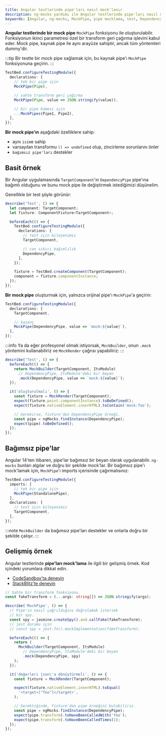 ```yaml
---
title: Angular testlerinde pipe'ları nasıl mock'lanır
description: ng-mocks yardımı ile Angular testlerinde pipe'ları nasıl mock'layacağınıza dair bilgiler. Bu rehber, mock pipe'ların nasıl oluşturulacağı ve kullanılacağı hakkında örnekler sunar.
keywords: [Angular, ng-mocks, MockPipe, pipe mocklama, test, DependencyPipe, MockBuilder]
---
```


**Angular testlerinde bir mock pipe** `MockPipe` fonksiyonu ile oluşturulabilir. 
Fonksiyonun ikinci parametresi özel bir transform geri çağırma işlevini kabul eder. 
Mock pipe, kaynak pipe ile aynı arayüze sahiptir, ancak tüm yöntemleri dummy'dir.

:::tip
Bir testte bir mock pipe sağlamak için, bu kaynak pipe'ı `MockPipe` fonksiyonuna geçirin.
:::

```ts
TestBed.configureTestingModule({
  declarations: [
    // tek bir pipe için
    MockPipe(Pipe),

    // sahte transform geri çağırma
    MockPipe(Pipe, value => JSON.stringify(value)),

    // bir pipe kümesi için
    ...MockPipes(Pipe1, Pipe2),
  ],
});
```

**Bir mock pipe’ın** aşağıdaki özelliklere sahip:
- aynı `isim`e sahip
- varsayılan transformu `() => undefined` olup, zincirleme sorunlarını önler
- `bağımsız pipe'ları` destekler

## Basit örnek

Bir Angular uygulamasında `TargetComponent`'ın `DependencyPipe` pipe'ına bağımlı olduğunu ve bunu mock pipe ile değiştirmek istediğimizi düşünelim.

Genellikle bir test şöyle görünür:

```ts
describe('Test', () => {
  let component: TargetComponent;
  let fixture: ComponentFixture<TargetComponent>;

  beforeEach(() => {
    TestBed.configureTestingModule({
      declarations: [
        // test için bileşenimiz
        TargetComponent,

        // can sıkıcı bağımlılık
        DependencyPipe,
      ],
    });

    fixture = TestBed.createComponent(TargetComponent);
    component = fixture.componentInstance;
  });
});
```

**Bir mock pipe** oluşturmak için, yalnızca orijinal pipe'ı `MockPipe`'a geçirin:

```ts
TestBed.configureTestingModule({
  declarations: [
    TargetComponent,

    // kazanç
    MockPipe(DependencyPipe, value => `mock:${value}`),
  ],
});
```

:::info
Ya da eğer profesyonel olmak istiyorsak, `MockBuilder`, onun `.mock` yöntemini kullanabiliriz ve `MockRender` çağrısı yapabiliriz:
:::

```ts
describe('Test', () => {
  beforeEach(() => {
    return MockBuilder(TargetComponent, ItsModule)
      // DependencyPipe, ItsModule'deki bir beyan
      .mock(DependencyPipe, value => `mock:${value}`);
  });

  it('oluşturulmalı', () => {
    const fixture = MockRender(TargetComponent);
    expect(fixture.point.componentInstance).toBeDefined();
    expect(fixture.nativeElement.innerHTML).toContain('mock:foo');

    // Gerekirse, fixture'dan DependencyPipe örneği.
    const pipe = ngMocks.findInstance(DependencyPipe);
    expect(pipe).toBeDefined();
  });
});
```

## Bağımsız pipe'lar

Angular 14'ten itibaren, pipe'lar bağımsız bir beyan olarak uygulanabilir. 
`ng-mocks` bunları algılar ve doğru bir şekilde mock'lar. 
Bir bağımsız pipe'ı mock'lamak için, `MockPipe`'ı imports içerisinde çağırmalısınız:

```ts
TestBed.configureTestingModule({
  imports: [
    // tek bir pipe için
    MockPipe(StandalonePipe),
  ],
  declarations: [
    // test için bileşenimiz
    TargetComponent,
  ],
});
```

:::note
`MockBuilder` da bağımsız pipe'ları destekler ve onlarla doğru bir şekilde çalışır.
:::

## Gelişmiş örnek

Angular testlerinde **pipe'ları mock'lama** ile ilgili bir gelişmiş örnek. 
Kod içindeki yorumlara dikkat edin.

- [CodeSandbox'ta deneyin](https://codesandbox.io/p/sandbox/github/help-me-mom/ng-mocks-sandbox/tree/tests/?file=/src/examples/MockPipe/test.spec.ts&initialpath=%3Fspec%3DMockPipe)
- [StackBlitz'te deneyin](https://stackblitz.com/github/help-me-mom/ng-mocks-sandbox/tree/tests?file=src/examples/MockPipe/test.spec.ts&initialpath=%3Fspec%3DMockPipe)

```ts title="https://github.com/help-me-mom/ng-mocks/blob/master/examples/MockPipe/test.spec.ts"
// Sahte bir transform fonksiyonu.
const fakeTransform = (...args: string[]) => JSON.stringify(args);

describe('MockPipe', () => {
  // Pipe'ın nasıl çağrıldığını doğrulamak istersek
  // bir spy.
  const spy = jasmine.createSpy().and.callFake(fakeTransform);
  // jest durumu için
  // const spy = jest.fn().mockImplementation(fakeTransform);

  beforeEach(() => {
    return (
      MockBuilder(TargetComponent, ItsModule)
        // DependencyPipe, ItsModule'deki bir beyan
        .mock(DependencyPipe, spy)
    );
  });

  it('değerleri json\'a dönüştürmeli', () => {
    const fixture = MockRender(TargetComponent);

    expect(fixture.nativeElement.innerHTML).toEqual(
      '<target>["foo"]</target>',
    );

    // Gerektiğinde, fixture'dan pipe örneğini bulabiliriz.
    const pipe = ngMocks.findInstance(DependencyPipe);
    expect(pipe.transform).toHaveBeenCalledWith('foo');
    expect(pipe.transform).toHaveBeenCalledTimes(1);
  });
});